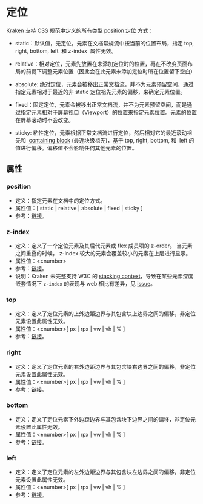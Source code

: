 # 定位

Kraken 支持 CSS 规范中定义的所有类型 [position 定位](https://developer.mozilla.org/zh-CN/docs/Web/CSS/position) 方式：

- static：默认值，无定位，元素在文档常规流中按当前的位置布局，指定 top, right, bottom, left  和 z-index  属性无效。

- relative：相对定位，元素先放置在未添加定位时的位置，再在不改变页面布局的前提下调整元素位置（因此会在此元素未添加定位时所在位置留下空白）

- absolute: 绝对定位，元素会被移出正常文档流，并不为元素预留空间，通过指定元素相对于最近的非 static 定位祖先元素的偏移，来确定元素位置。

- fixed：固定定位，元素会被移出正常文档流，并不为元素预留空间，而是通过指定元素相对于屏幕视口（Viewport）的位置来指定元素位置。元素的位置在屏幕滚动时不会改变。

- sticky: 粘性定位，元素根据正常文档流进行定位，然后相对它的最近滚动祖先和  [containing block](https://developer.mozilla.org/zh-CN/docs/Web/CSS/Containing_block) (最近块级祖先)，基于 top, right, bottom, 和  left 的值进行偏移。偏移值不会影响任何其他元素的位置。

## 属性

### position

- 定义：指定元素在文档中的定位方式。
- 属性值：[ static | relative | absolute | fixed | sticky ]
- 参考：[链接](https://developer.mozilla.org/zh-CN/docs/Web/CSS/position)。

### z-index

- 定义：定义了一个定位元素及其后代元素或 flex 成员项的 z-order。 当元素之间重叠的时候， z-index 较大的元素会覆盖较小的元素在上层进行显示。
- 属性值：<±number>
- 参考：[链接](https://developer.mozilla.org/zh-CN/docs/Web/CSS/z-index)。
- 说明：Kraken 未完整支持 W3C 的 [stacking context](https://www.w3.org/TR/CSS2/zindex.html)，导致在某些元素深度嵌套情况下 `z-index` 的表现与 web 相比有差异，见 [issue](https://github.com/openkraken/kraken/issues/55)。

### top

- 定义：定义了定位元素的上外边距边界与其包含块上边界之间的偏移，非定位元素设置此属性无效。
- 属性值：<±number>[ px | rpx | vw | vh | % ]
- 参考：[链接](https://developer.mozilla.org/zh-CN/docs/Web/CSS/top)。

### right

- 定义：定义了定位元素的右外边距边界与其包含块右边界之间的偏移，非定位元素设置此属性无效。
- 属性值：<±number>[ px | rpx | vw | vh | % ]
- 参考：[链接](https://developer.mozilla.org/zh-CN/docs/Web/CSS/right)。

### bottom

- 定义：定义了定位元素下外边距边界与其包含块下边界之间的偏移，非定位元素设置此属性无效。
- 属性值：<±number>[ px | rpx | vw | vh | % ]
- 参考：[链接](https://developer.mozilla.org/zh-CN/docs/Web/CSS/bottom)。

### left

- 定义：定义了定位元素的左外边距边界与其包含块左边界之间的偏移，非定位元素设置此属性无效。
- 属性值：<±number>[ px | rpx | vw | vh | % ]
- 参考：[链接](https://developer.mozilla.org/zh-CN/docs/Web/CSS/left)。
